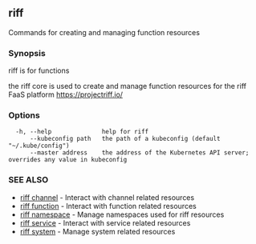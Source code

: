 ## riff

Commands for creating and managing function resources

### Synopsis

riff is for functions

the riff core is used to create and manage function resources for the riff FaaS platform https://projectriff.io/

### Options

```
  -h, --help              help for riff
      --kubeconfig path   the path of a kubeconfig (default "~/.kube/config")
      --master address    the address of the Kubernetes API server; overrides any value in kubeconfig
```

### SEE ALSO

* [riff channel](riff_channel.md)	 - Interact with channel related resources
* [riff function](riff_function.md)	 - Interact with function related resources
* [riff namespace](riff_namespace.md)	 - Manage namespaces used for riff resources
* [riff service](riff_service.md)	 - Interact with service related resources
* [riff system](riff_system.md)	 - Manage system related resources

